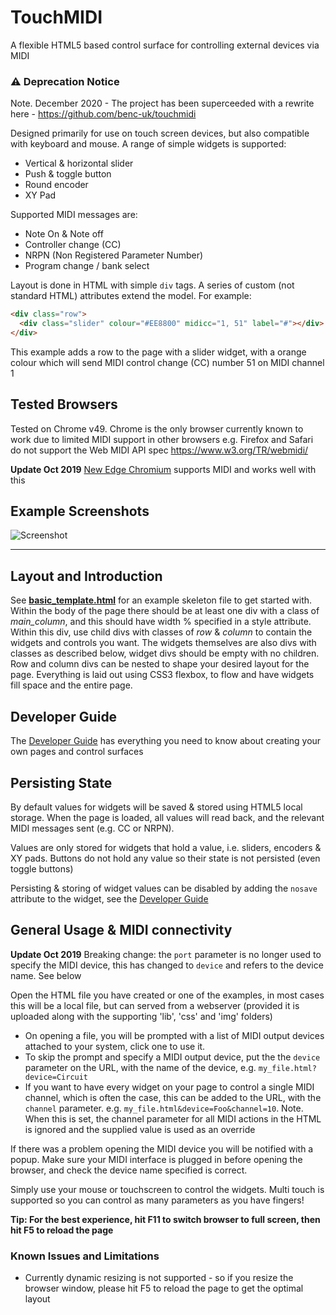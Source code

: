 # TouchMIDI
A flexible HTML5 based control surface for controlling external devices via MIDI

### ⚠ Deprecation Notice
Note. December 2020 - The project has been superceeded with a rewrite here - https://github.com/benc-uk/touchmidi 

Designed primarily for use on touch screen devices, but also compatible with keyboard and mouse. A range of simple widgets is supported:
 * Vertical & horizontal slider
 * Push & toggle button
 * Round encoder
 * XY Pad

Supported MIDI messages are:
 * Note On & Note off
 * Controller change (CC)
 * NRPN (Non Registered Parameter Number)
 * Program change / bank select

Layout is done in HTML with simple `div` tags. A series of custom (not standard HTML) attributes extend the model. For example:
```html
<div class="row">
  <div class="slider" colour="#EE8800" midicc="1, 51" label="#"></div>
</div>
```
This example adds a row to the page with a slider widget, with a orange colour which will send MIDI control change (CC) number 51 on MIDI channel 1

## Tested Browsers
Tested on Chrome v49. Chrome is the only browser currently known to work due to limited MIDI support in other browsers e.g. Firefox and Safari do not support the Web MIDI API spec https://www.w3.org/TR/webmidi/

**Update Oct 2019** [New Edge Chromium](https://www.microsoftedgeinsider.com/en-us/) supports MIDI and works well with this

## Example Screenshots
![Screenshot](https://cloud.githubusercontent.com/assets/14982936/14581342/4c6e8a56-03e2-11e6-883e-a8bdd3dc8eb9.png)

---

## Layout and Introduction
See [**basic_template.html**](https://github.com/benc-uk/touchmidi/blob/master/basic_template.html) for an example skeleton file to get started with. Within the body of the page there should be at least one div with a class of *main_column*, and this should have width % specified in a style attribute. Within this div, use child divs with classes of *row* & *column* to contain the widgets and controls you want. The widgets themselves are also divs with classes as described below, widget divs should be empty with no children. Row and column divs can be nested to shape your desired layout for the page. Everything is laid out using CSS3 flexbox, to flow and have widgets fill space and the entire page.

## Developer Guide
The [Developer Guide](https://github.com/benc-uk/touchmidi/wiki/Developer-Guide) has everything you need to know about creating your own pages and control surfaces

## Persisting State
By default values for widgets will be saved & stored using HTML5 local storage. When the page is loaded, all values will read back, and the relevant MIDI messages sent (e.g. CC or NRPN).  

Values are only stored for widgets that hold a value, i.e. sliders, encoders & XY pads. Buttons do not hold any value so their state is not persisted (even toggle buttons)

Persisting & storing of widget values can be disabled by adding the `nosave` attribute to the widget, see the [Developer Guide](https://github.com/benc-uk/touchmidi/wiki/Developer-Guide) 

## General Usage & MIDI connectivity

**Update Oct 2019** Breaking change: the `port` parameter is no longer used to specify the MIDI device, this has changed to `device` and refers to the device name. See below

Open the HTML file you have created or one of the examples, in most cases this will be a local file, but can served from a webserver (provided it is uploaded along with the supporting 'lib', 'css' and 'img' folders)
 * On opening a file, you will be prompted with a list of MIDI output devices attached to your system, click one to use it.
 * To skip the prompt and specify a MIDI output device, put the the `device` parameter on the URL, with the name of the device, e.g. `my_file.html?device=Circuit`
 * If you want to have every widget on your page to control a single MIDI channel, which is often the case, this can be added to the URL, with the `channel` parameter. e.g. `my_file.html&device=Foo&channel=10`. Note. When this is set, the channel parameter for all MIDI actions in the HTML is ignored and the supplied value is used as an override

If there was a problem opening the MIDI device you will be notified with a popup. Make sure your MIDI interface is plugged in before opening the browser, and check the device name specified is correct.

Simply use your mouse or touchscreen to control the widgets. Multi touch is supported so you can control as many parameters as you have fingers!

**Tip: For the best experience, hit F11 to switch browser to full screen, then hit F5 to reload the page**

### Known Issues and Limitations
 * Currently dynamic resizing is not supported - so if you resize the browser window, please hit F5 to reload the page to get the optimal layout
